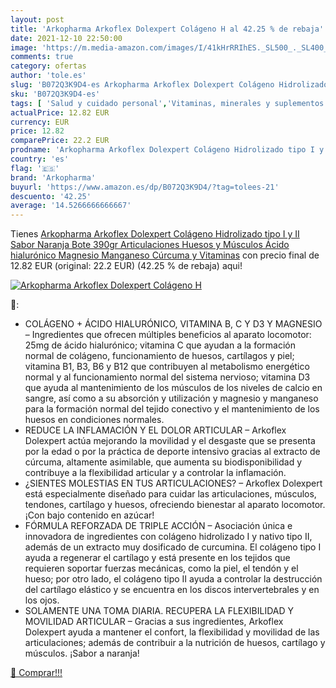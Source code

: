```yaml
---
layout: post
title: 'Arkopharma Arkoflex Dolexpert Colágeno H al 42.25 % de rebaja'
date: 2021-12-10 22:50:00
image: 'https://m.media-amazon.com/images/I/41kHrRRIhES._SL500_._SL400_.jpg'
comments: true
category: ofertas
author: 'tole.es'
slug: 'B072Q3K9D4-es Arkopharma Arkoflex Dolexpert Colágeno Hidrolizado tipo I...'
sku: 'B072Q3K9D4-es'
tags: [ 'Salud y cuidado personal','Vitaminas, minerales y suplementos en medicamentos, remedios y suplementos dietéticos','arkopharma','cúrcuma', ]
actualPrice: 12.82 EUR
currency: EUR
price: 12.82
comparePrice: 22.2 EUR
prodname: 'Arkopharma Arkoflex Dolexpert Colágeno Hidrolizado tipo I y II  Sabor Naranja  Bote 390gr  Articulaciones  Huesos y Músculos  Ácido hialurónico  Magnesio  Manganeso  Cúrcuma y Vitaminas'
country: 'es'
flag: '🇪🇸'
brand: 'Arkopharma'
buyurl: 'https://www.amazon.es/dp/B072Q3K9D4/?tag=tolees-21'
descuento: '42.25'
average: '14.5266666666667'
---
```


Tienes [Arkopharma Arkoflex Dolexpert Colágeno Hidrolizado tipo I y II  Sabor Naranja  Bote 390gr  Articulaciones  Huesos y Músculos  Ácido hialurónico  Magnesio  Manganeso  Cúrcuma y Vitaminas](https://www.amazon.es/dp/B072Q3K9D4/?tag=tolees-21) con precio final de  12.82 EUR (original: 22.2 EUR) (42.25 %  de rebaja) aqui!

[![Arkopharma Arkoflex Dolexpert Colágeno H](https://m.media-amazon.com/images/I/41kHrRRIhES._SL500_._SL400_.jpg)](https://www.amazon.es/dp/B072Q3K9D4/?tag=tolees-21)

🔎:

- COLÁGENO + ÁCIDO HIALURÓNICO, VITAMINA B, C Y D3 Y MAGNESIO – Ingredientes que ofrecen múltiples beneficios al aparato locomotor: 25mg de ácido hialurónico; vitamina C que ayudan a la formación normal de colágeno, funcionamiento de huesos, cartílagos y piel; vitamina B1, B3, B6 y B12 que contribuyen al metabolismo energético normal y al funcionamiento normal del sistema nervioso; vitamina D3 que ayuda al mantenimiento de los músculos de los niveles de calcio en sangre, así como a su absorción y utilización y magnesio y manganeso para la formación normal del tejido conectivo y el mantenimiento de los huesos en condiciones normales.
- REDUCE LA INFLAMACIÓN Y EL DOLOR ARTICULAR – Arkoflex Dolexpert actúa mejorando la movilidad y el desgaste que se presenta por la edad o por la práctica de deporte intensivo gracias al extracto de cúrcuma, altamente asimilable, que aumenta su biodisponibilidad y contribuye a la flexibilidad articular y a controlar la inflamación.
- ¿SIENTES MOLESTIAS EN TUS ARTICULACIONES? – Arkoflex Dolexpert está especialmente diseñado para cuidar las articulaciones, músculos, tendones, cartílago y huesos, ofreciendo bienestar al aparato locomotor. ¡Con bajo contenido en azúcar!
- FÓRMULA REFORZADA DE TRIPLE ACCIÓN – Asociación única e innovadora de ingredientes con colágeno hidrolizado I y nativo tipo II, además de un extracto muy dosificado de curcumina. El colágeno tipo I ayuda a regenerar el cartílago y está presente en los tejidos que requieren soportar fuerzas mecánicas, como la piel, el tendón y el hueso; por otro lado, el colágeno tipo II ayuda a controlar la destrucción del cartílago elástico y se encuentra en los discos intervertebrales y en los ojos.
- SOLAMENTE UNA TOMA DIARIA. RECUPERA LA FLEXIBILIDAD Y MOVILIDAD ARTICULAR – Gracias a sus ingredientes, Arkoflex Dolexpert ayuda a mantener el confort, la flexibilidad y movilidad de las articulaciones; además de contribuir a la nutrición de huesos, cartílago y músculos. ¡Sabor a naranja!

[🛒 Comprar!!!](https://www.amazon.es/dp/B072Q3K9D4/?tag=tolees-21)
